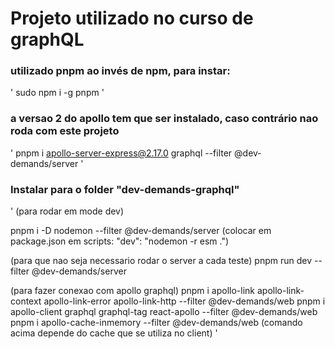 # Projeto utilizado no curso de graphQL

### utilizado pnpm ao invés de npm, para instar:
'
sudo npm i -g pnpm
'

### a versao 2 do apollo tem que ser instalado, caso contrário nao roda com este projeto
'
pnpm i apollo-server-express@2.17.0  graphql --filter @dev-demands/server
'

### Instalar para o folder "dev-demands-graphql"

'
(para rodar em mode dev)

pnpm i -D nodemon --filter @dev-demands/server
(colocar em package.json em scripts: "dev": "nodemon -r esm .")

(para que nao seja necessario rodar o server a cada teste)
pnpm run dev --filter @dev-demands/server

(para fazer conexao com apollo graphql)
pnpm i apollo-link apollo-link-context apollo-link-error apollo-link-http --filter @dev-demands/web
pnpm i apollo-client graphql graphql-tag react-apollo --filter @dev-demands/web
pnpm i apollo-cache-inmemory --filter @dev-demands/web
(comando acima depende do cache que se utiliza no client)
'

